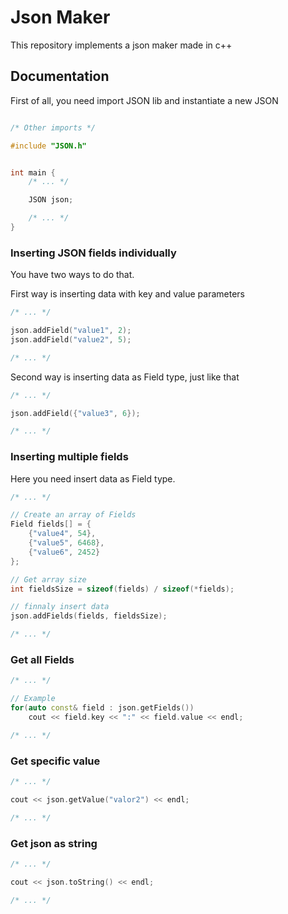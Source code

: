 # Json Maker

This repository implements a json maker made in c++

## Documentation

First of all, you need import JSON lib and instantiate a new JSON

```cpp

/* Other imports */

#include "JSON.h"


int main {
	/* ... */

	JSON json;

	/* ... */
}
```

### Inserting JSON fields individually

You have two ways to do that.

First way is inserting data with key and value parameters
```cpp
/* ... */

json.addField("value1", 2);
json.addField("value2", 5);

/* ... */
```

Second way is inserting data as Field type, just like that


```cpp
/* ... */

json.addField({"value3", 6});

/* ... */
```

### Inserting multiple fields

Here you need insert data as Field type.

```cpp
/* ... */

// Create an array of Fields
Field fields[] = {
	{"value4", 54},
	{"value5", 6468},
	{"value6", 2452}
};

// Get array size
int fieldsSize = sizeof(fields) / sizeof(*fields);

// finnaly insert data
json.addFields(fields, fieldsSize);

/* ... */
```

### Get all Fields
```cpp
/* ... */

// Example
for(auto const& field : json.getFields())
	cout << field.key << ":" << field.value << endl;

/* ... */
```

### Get specific value
```cpp
/* ... */

cout << json.getValue("valor2") << endl;

/* ... */
```

### Get json as string
```cpp
/* ... */

cout << json.toString() << endl;

/* ... */
```
